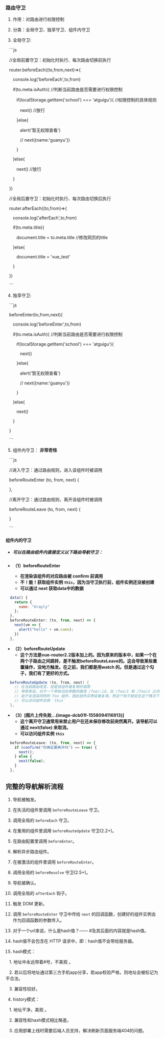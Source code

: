 
### 路由守卫

  
1. 作用：对路由进行权限控制
 

2. 分类：全局守卫、独享守卫、组件内守卫
  

3. 全局守卫:
  

   ```js

   //全局前置守卫：初始化时执行、每次路由切换前执行

   router.beforeEach((to,from,next)=>{

      console.log('beforeEach',to,from)

      if(to.meta.isAuth){ //判断当前路由是否需要进行权限控制

         if(localStorage.getItem('school') === 'atguigu'){ //权限控制的具体规则

            next() //放行

         }else{

            alert('暂无权限查看')

            // next({name:'guanyu'})

         }

      }else{

         next() //放行

      }

   })

   //全局后置守卫：初始化时执行、每次路由切换后执行

   router.afterEach((to,from)=>{

      console.log('afterEach',to,from)

      if(to.meta.title){

         document.title = to.meta.title //修改网页的title

      }else{

         document.title = 'vue_test'

      }

   })

   ```


4. 独享守卫:
 

   ```js

   beforeEnter(to,from,next){

      console.log('beforeEnter',to,from)

      if(to.meta.isAuth){ //判断当前路由是否需要进行权限控制

         if(localStorage.getItem('school') === 'atguigu'){

            next()

         }else{

            alert('暂无权限查看')

            // next({name:'guanyu'})

         }

      }else{

         next()

      }

   }

   ```


5. 组件内守卫： **非常奇怪**
 

   ```js

   //进入守卫：通过路由规则，进入该组件时被调用

   beforeRouteEnter (to, from, next) {

   },

   //离开守卫：通过路由规则，离开该组件时被调用

   beforeRouteLeave (to, from, next) {

   }

   ```
  #### 组件内的守卫

-   ##### 可以在路由组件内直接定义以下路由导航守卫：
    
-   **（1）beforeRouteEnter**
    
    -   **在渲染该组件的对应路由被 confirm 前调用**
    -   **不！能！获取组件实例 `this`，因为当守卫执行前，组件实例还没被创建**
    -   **可以通过 next 获取data中的数据**

```jsx
  data() {
    return {
      name: "Grayly"
    };
  },  
  beforeRouteEnter: (to, from, next) => {
    next(vm => {
      alert("hello" + vm.name);
    })
  },

```

-   **（2）beforeRouteUpdate**
    -   **这个方法是vue-router2.2版本加上的。因为原来的版本中，如果一个在两个子路由之间跳转，是不触发beforeRouteLeave的。这会导致某些重置操作，没地方触发。在之前，我们都是用watch 的。但是通过这个勾子，我们有了更好的方式。**

```csharp
  beforeRouteUpdate (to, from, next) {
    // 在当前路由改变，但是该组件被复用时调用
    // 举例来说，对于一个带有动态参数的路径 /foo/:id，在 /foo/1 和 /foo/2 之间跳转的时候，
    // 由于会渲染同样的 Foo 组件，因此组件实例会被复用。而这个钩子就会在这个情况下被调用。
    // 可以访问组件实例 `this`
  },

```

-   **（3）[图片上传失败...(image-dcb01f-1558094116913)]**
    -   **这个离开守卫通常用来禁止用户在还未保存修改前突然离开。该导航可以通过 next(false) 来取消。**
    -   **可以访问组件实例 `this`**

```jsx
  beforeRouteLeave: (to, from, next) => {
    if (confirm("你确定要离开吗") == true) {
      next();
    } else {
      next(false);
    }
  },
```

  
  ## 完整的导航解析流程
1.  导航被触发。
2.  在失活的组件里调用 `beforeRouteLeave` 守卫。
3.  调用全局的 `beforeEach` 守卫。
4.  在重用的组件里调用 `beforeRouteUpdate` 守卫(2.2+)。
5.  在路由配置里调用 `beforeEnter`。
6.  解析异步路由组件。
7.  在被激活的组件里调用 `beforeRouteEnter`。
8.  调用全局的 `beforeResolve` 守卫(2.5+)。
9.  导航被确认。
10.  调用全局的 `afterEach` 钩子。
11.  触发 DOM 更新。
12.  调用 `beforeRouteEnter` 守卫中传给 `next` 的回调函数，创建好的组件实例会作为回调函数的参数传入。


    

1. 对于一个url来说，什么是hash值？—— #及其后面的内容就是hash值。

2. hash值不会包含在 HTTP 请求中，即：hash值不会带给服务器。

3. hash模式：

   1. 地址中永远带着#号，不美观 。

   2. 若以后将地址通过第三方手机app分享，若app校验严格，则地址会被标记为不合法。

   3. 兼容性较好。

4. history模式：

   1. 地址干净，美观 。

   2. 兼容性和hash模式相比略差。

   3. 应用部署上线时需要后端人员支持，解决刷新页面服务端404的问题。